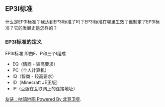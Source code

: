 ## EP3I标准

什么是EP3I标准？我达到EP3I标准了吗？EP3I标准在哪里生效？谁制定了EP3I标准？它的发展史是怎样的？

### EP3I标准的定义

EP3I标准 即由E、P和三个I组成


- EQ（情商 - 较高要求）
- PC（个人计算机）
- IQ（智商 - 较高要求）
- ID（Minecraft JE正版）
- IP（豆服在互联网上的连接地址）


[友链：咕鸽地图 Powered By 北豆卫星](https://map.ubb.asia).

